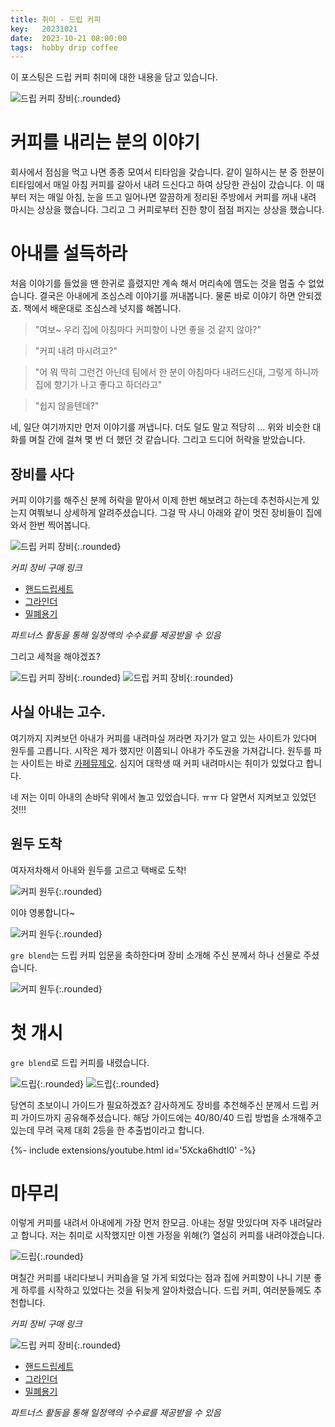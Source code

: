 ```yaml
---
title: 취미 - 드립 커피
key:   20231021
date:  2023-10-21 08:00:00
tags:  hobby drip coffee
---
```


이 포스팅은 드립 커피 취미에 대한 내용을 담고 있습니다.

![드립 커피 장비](/assets/images/drip_coffee/DripCoffeeEquipments.JPG){:.rounded}

<!--more-->

# 커피를 내리는 분의 이야기

회사에서 점심을 먹고 나면 종종 모여서 티타임을 갖습니다.
같이 일하시는 분 중 한분이 티타임에서 매일 아침 커피를 갈아서 내려 드신다고 하여 상당한 관심이 갔습니다.
이 때 부터 저는 매일 아침, 눈을 뜨고 일어나면 깔끔하게 정리된 주방에서 커피를 꺼내 내려 마시는 상상을 했습니다.
그리고 그 커피로부터 진한 향이 점점 퍼지는 상상을 했습니다.

# 아내를 설득하라

처음 이야기를 들었을 땐 한귀로 흘렸지만 계속 해서 머리속에 맴도는 것을 멈출 수 없었습니다.
결국은 아내에게 조심스레 이야기를 꺼내봅니다.
물론 바로 이야기 하면 안되겠죠.
책에서 배운대로 조심스레 넛지를 해봅니다.

> "여보~ 우리 집에 아침마다 커피향이 나면 좋을 것 같지 않아?"

> "커피 내려 마시려고?"

> "어 뭐 딱히 그런건 아닌데 팀에서 한 분이 아침마다 내려드신대, 그렇게 하니까 집에 향기가 나고 좋다고 하더라고"

> "쉽지 않을텐데?"

네, 일단 여기까지만 먼저 이야기를 꺼냅니다.
더도 덜도 말고 적당히 ...
위와 비슷한 대화를 며칠 간에 걸쳐 몇 번 더 했던 것 같습니다.
그리고 드디어 허락을 받았습니다.

## 장비를 사다

커피 이야기를 해주신 분께 허락을 맡아서 이제 한번 해보려고 하는데 추천하시는게 있는지 여쭤보니 상세하게 알려주셨습니다.
그걸 딱 사니 아래와 같이 멋진 장비들이 집에 와서 한번 찍어봅니다.

![드립 커피 장비](/assets/images/drip_coffee/DripCoffeeEquipmentsUnboxing.JPG){:.rounded}

*커피 장비 구매 링크*

- [핸드드립세트](https://link.coupang.com/a/bhs5Qd)
- [그라인더](https://link.gmarket.co.kr/lHgtc3QuWC)
- [밀폐용기](https://link.coupang.com/a/bhs6bW)

*파트너스 활동을 통해 일정액의 수수료를 제공받을 수 있음*

그리고 세척을 해야겠죠?

![드립 커피 장비](/assets/images/drip_coffee/DripCoffeeEquipments2.JPG){:.rounded}
![드립 커피 장비](/assets/images/drip_coffee/DripCoffeeEquipments3.JPG){:.rounded}

## 사실 아내는 고수.

여기까지 지켜보던 아내가 커피를 내려마실 꺼라면 자기가 알고 있는 사이트가 있다며 원두를 고릅니다.
시작은 제가 했지만 이쯤되니 아내가 주도권을 가져갑니다.
원두를 파는 사이트는 바로 [카페뮤제오](https://www.caffemuseo.co.kr/main/index.php).
심지어 대학생 때 커피 내려마시는 취미가 있었다고 합니다.

네 저는 이미 아내의 손바닥 위에서 놀고 있었습니다. ㅠㅠ
다 알면서 지켜보고 있었던 것!!!

## 원두 도착

여자저차해서 아내와 원두를 고르고 택배로 도착!

![커피 원두](/assets/images/drip_coffee/Coffee.JPG){:.rounded}

이야 영롱합니다~

![커피 원두](/assets/images/drip_coffee/Coffee2.JPG){:.rounded}

`gre blend`는 드립 커피 입문을 축하한다며 장비 소개해 주신 분께서 하나 선물로 주셨습니다.

![커피 원두](/assets/images/drip_coffee/Coffee3.JPG){:.rounded}

# 첫 개시

`gre blend`로 드립 커피를 내렸습니다.

![드립](/assets/images/drip_coffee/Drip1.JPG){:.rounded}
![드립](/assets/images/drip_coffee/Drip2.JPG){:.rounded}

당연히 초보이니 가이드가 필요하겠죠?
감사하게도 장비를 추천해주신 분께서 드립 커피 가이드까지 공유해주셨습니다.
해당 가이드에는 40/80/40 드립 방법을 소개해주고 있는데 무려 국제 대회 2등을 한 추출법이라고 합니다.

<div>{%- include extensions/youtube.html id='5Xcka6hdtI0' -%}</div>

# 마무리

이렇게 커피를 내려서 아내에게 가장 먼저 한모금.
아내는 정말 맛있다며 자주 내려달라고 합니다.
저는 취미로 시작했지만 이젠 가정을 위해(?) 열심히 커피를 내려야겠습니다.

![드립](/assets/images/drip_coffee/Result.JPG){:.rounded}

며칠간 커피를 내리다보니 커피숍을 덜 가게 되었다는 점과 집에 커피향이 나니 기분 좋게 하루를 시작하고 있었다는 것을 뒤늦게 알아차렸습니다.
드립 커피, 여러분들께도 추천합니다.

*커피 장비 구매 링크*

![드립 커피 장비](/assets/images/drip_coffee/DripCoffeeEquipmentsUnboxing.JPG){:.rounded}

- [핸드드립세트](https://link.coupang.com/a/bhs5Qd)
- [그라인더](https://link.gmarket.co.kr/lHgtc3QuWC)
- [밀폐용기](https://link.coupang.com/a/bhs6bW)

*파트너스 활동을 통해 일정액의 수수료를 제공받을 수 있음*